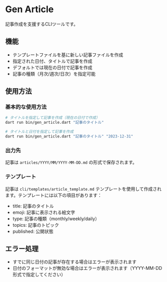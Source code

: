 # Gen Article

記事作成を支援するCLIツールです。

## 機能

- テンプレートファイルを基に新しい記事ファイルを作成
- 指定された日付、タイトルで記事を作成
- デフォルトでは現在の日付で記事を作成
- 記事の種類（月次/週次/日次）を指定可能

## 使用方法

### 基本的な使用方法

```bash
# タイトルを指定して記事を作成（現在の日付で作成）
dart run bin/gen_article.dart "記事のタイトル"

# タイトルと日付を指定して記事を作成
dart run bin/gen_article.dart "記事のタイトル" "2023-12-31"
```

### 出力先

記事は `articles/YYYY/MM/YYYY-MM-DD.md` の形式で保存されます。

### テンプレート

記事は `cli/templates/article_template.md` テンプレートを使用して作成されます。テンプレートには以下の項目があります：

- title: 記事のタイトル
- emoji: 記事に表示される絵文字
- type: 記事の種類（monthly/weekly/daily）
- topics: 記事のトピック
- published: 公開状態

## エラー処理

- すでに同じ日付の記事が存在する場合はエラーが表示されます
- 日付のフォーマットが無効な場合はエラーが表示されます（YYYY-MM-DD形式で指定してください）
